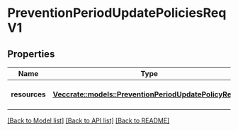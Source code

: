 # PreventionPeriodUpdatePoliciesReqV1

## Properties

Name | Type | Description | Notes
------------ | ------------- | ------------- | -------------
**resources** | [**Vec<crate::models::PreventionPeriodUpdatePolicyReqV1>**](prevention.UpdatePolicyReqV1.md) | A collection of policies to update |

[[Back to Model list]](../README.md#documentation-for-models) [[Back to API list]](../README.md#documentation-for-api-endpoints) [[Back to README]](../README.md)
